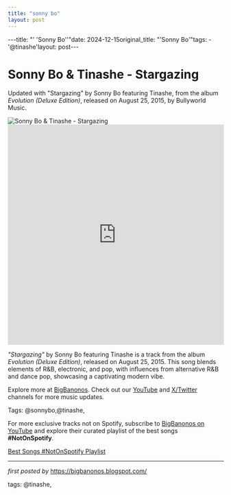 ```yaml
---
title: "sonny bo"
layout: post
---
```

---title: "' 'Sonny Bo''"date: 2024-12-15original_title: "'Sonny Bo'"tags:  - '@tinashe'layout: post---<!-- Title of the Post --><h1 >Sonny Bo & Tinashe - Stargazing</h1> <!-- Introductory Text --><p >Updated with "Stargazing" by Sonny Bo featuring Tinashe, from the album *Evolution (Deluxe Edition)*, released on August 25, 2015, by Bullyworld Music.</p> <!-- Featured Image --><div > <img src="https://i.scdn.co/image/fda2af349a5f44731f0057fe8dbaf75bb31ba613" alt="Sonny Bo & Tinashe - Stargazing" /></div> <!-- YouTube Video Embed --><div > <iframe width="100%" height="514" src="https://www.youtube.com/embed/R4gsB1rkETw" title="Stargazing - Sonny Bo & Tinashe {Evolution}" frameborder="0" allow="accelerometer; autoplay; clipboard-write; encrypted-media; gyroscope; picture-in-picture; web-share" referrerpolicy="strict-origin-when-cross-origin" allowfullscreen></iframe></div> <!-- Song Information --><div > <p><em>"Stargazing"</em> by Sonny Bo featuring Tinashe is a track from the album *Evolution (Deluxe Edition)*, released on August 25, 2015. This song blends elements of R&B, electronic, and pop, with influences from alternative R&B and dance pop, showcasing a captivating modern vibe.</p></div> <!-- Footer Links --><div > <p>Explore more at <a href="https://bigbanonos.blogspot.com/" target="_blank">BigBanonos</a>. Check out our <a href="https://www.youtube.com/@BigBanonos" target="_blank">YouTube</a> and <a href="https://x.com/bigbanonos" target="_blank">X/Twitter</a> channels for more music updates.</p></div> <!-- Tags --><p >Tags: @sonnybo,@tinashe,</p><!--Subscribe and Playlist Links--><div>    <p>For more exclusive tracks not on Spotify, subscribe to <a href="https://www.youtube.com/@BigBanonos" target="_blank">BigBanonos on YouTube</a> and explore their curated playlist of the best songs <strong>#NotOnSpotify</strong>.</p>    <p><a href="https://www.youtube.com/playlist?list=PLtuNtuTatqI0kFahUCbtbfenC_ET5O_tr" target="_blank">Best Songs #NotOnSpotify Playlist<br /></a></p></div><hr /><p><em>first posted by</em> <a href="https://bigbanonos.blogspot.com/" rel="noopener" target="_new">https://bigbanonos.blogspot.com/</a></p><p>tags: @tinashe,</p>